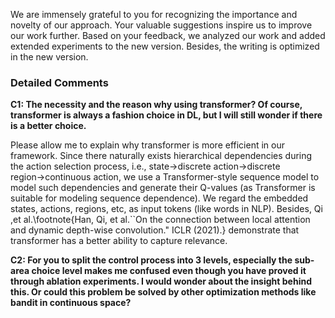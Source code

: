 We are immensely grateful to you for recognizing the importance and novelty of our approach. Your valuable suggestions inspire us to improve our work further. Based on your feedback, we analyzed our work and added extended experiments to the new version. Besides, the writing is optimized in the new version.
### Detailed Comments 
**C1: The necessity and the reason why using transformer? Of course, transformer is always a fashion choice in DL, but I will still wonder if there is a better choice.**

Please allow me to explain why transformer is more efficient in our framework. Since there naturally exists hierarchical dependencies during the action selection process, i.e., state$\to$discrete action→discrete region$\to$continuous action, we use a Transformer-style sequence model to model such dependencies and generate their Q-values (as Transformer is suitable for modeling sequence dependence). We regard the embedded states, actions, regions, etc, as input tokens (like words in NLP). Besides, Qi ,et al.\footnote{Han, Qi, et al.``On the connection between local attention and dynamic depth-wise convolution." ICLR (2021).} demonstrate that transformer has a better ability to capture relevance.

**C2: For you to split the control process into 3 levels, especially the sub-area choice level makes me confused even though you have proved it through ablation experiments. I would wonder about the insight behind this. Or could this problem be solved by other optimization methods like bandit in continuous space?**
